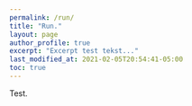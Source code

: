 ```yaml
---
permalink: /run/
title: "Run."
layout: page
author_profile: true
excerpt: "Excerpt test tekst..."
last_modified_at: 2021-02-05T20:54:41-05:00
toc: true
---
```


Test.